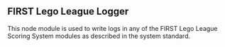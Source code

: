 ## FIRST Lego League Logger
This node module is used to write logs in any of the FIRST Lego League Scoring System modules as described in the system standard.